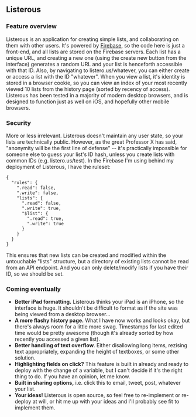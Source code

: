 ## Listerous ##

### Feature overview ###
Listerous is an application for creating simple lists, and collaborating on them with other users. It's powered by [Firebase](http://www.firebase.com), so the code here is just a front-end, and all lists are stored on the Firebase servers. Each list has a unique URL, and creating a new one (using the create new button from the interface) generates a random URL and your list is henceforth accessible with that ID. Also, by navigating to listero.us/whatever, you can either create or access a list with the ID "whatever". When you view a list, it's identity is stored in a browser cookie, so you can view an index of your most recently viewed 10 lists from the history page (sorted by recency of access). Listerous has been tested in a majority of modern desktop browsers, and is designed to function just as well on iOS, and hopefully other mobile browsers.

### Security ###
More or less irrelevant. Listerous doesn't maintain any user state, so your lists are technically public. However, as the great Professor X has said, "anonymity will be the first line of defense" -- it's practically impossible for someone else to guess your list's ID hash, unless you create lists with common IDs (e.g. listero.us/test). In the Firebase I'm using behind my deployment of Listerous, I have the ruleset:

```
{
  "rules": {
    ".read": false,
    ".write": false,
    "lists": {
      ".read": false,
      ".write": true,
      "$list": {
        ".read": true,
        ".write": true
      }
    }
  }
}
```

This ensures that new lists can be created and modified within the untouchable "lists" structure, but a directory of existing lists cannot be read from an API endpoint. And you can only delete/modify lists if you have their ID, so we should be set.

### Coming eventually ###
*   __Better iPad formatting.__ Listerous thinks your iPad is an iPhone, so the interface is huge. It shouldn't be difficult to format as if the site was being viewed from a desktop browser...
*   __A more flashy history page.__ What I have now works and looks okay, but there's always room for a little more swag. Timestamps for last edited time would be pretty awesome (though it's already sorted by how recently you accessed a given list).
*   __Better handling of text overflow__. Either disallowing long items, rezising text appropriately, expanding the height of textboxes, or some other solution.
*   __Highlighting fields on click?__ This feature is built in already and ready to deploy with the change of a variable, but I can't decide if it's the right thing to do. If you have an opinion, let me know.
*   __Built in sharing options,__ i.e. click this to email, tweet, post, whatever your list.
*   __Your ideas!__ Listerous is open source, so feel free to re-implement or re-deploy at will, or hit me up with your ideas and I'll probably see fit to implement them.